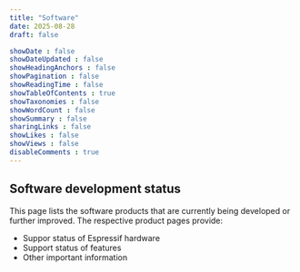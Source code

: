 ```yaml
---
title: "Software"
date: 2025-08-28
draft: false

showDate : false
showDateUpdated : false
showHeadingAnchors : false
showPagination : false
showReadingTime : false
showTableOfContents : true
showTaxonomies : false
showWordCount : false
showSummary : false
sharingLinks : false
showLikes : false
showViews : false
disableComments : true
---
```


## Software development status

This page lists the software products that are currently being developed or further improved. The respective product pages provide:

- Suppor status of Espressif hardware
- Support status of features
- Other important information
